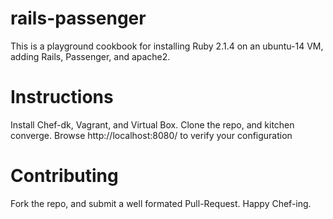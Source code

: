 # rails-passenger

This is a playground cookbook for installing Ruby 2.1.4 on an ubuntu-14 VM, adding Rails, Passenger, and apache2.

# Instructions
Install Chef-dk, Vagrant, and Virtual Box.
Clone the repo, and kitchen converge.
Browse http://localhost:8080/ to verify your configuration

# Contributing
Fork the repo, and submit a well formated Pull-Request.
Happy Chef-ing.

